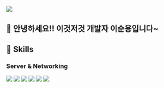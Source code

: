 <a href="https://www.naver.com/" target="_blank"><img src="https://img.shields.io/badge/tnsdyd6933@naver.com-03C75A?style=flat-square&logo=naver&logoColor=EEEEEE"/></a>

## 👋 안녕하세요!! 이것저것 개발자 이순용입니다~

## 💪 Skills
### Server & Networking
<a href="https://spring.io/projects/spring-boot" target="_blank"><img src="https://img.shields.io/badge/Spring Boot-6DB33F?style=flat-square&logo=springboot&logoColor=EEEEEE"/></a>
<a href="https://spring.io/projects/spring-boot" target="_blank"><img src="https://img.shields.io/badge/Node.js-339933?style=flat-square&logo=nodedotjs&logoColor=EEEEEE"/></a>
<a href="https://spring.io/projects/spring-boot" target="_blank"><img src="https://img.shields.io/badge/React-61DAFB?style=flat-square&logo=react&logoColor=EEEEEE"/></a>
<a href="https://spring.io/projects/spring-boot" target="_blank"><img src="https://img.shields.io/badge/Spring Boot-6DB33F?style=flat-square&logo=springboot&logoColor=EEEEEE"/></a>
<a href="https://spring.io/projects/spring-boot" target="_blank"><img src="https://img.shields.io/badge/Spring Boot-6DB33F?style=flat-square&logo=springboot&logoColor=EEEEEE"/></a>
<a href="https://spring.io/projects/spring-boot" target="_blank"><img src="https://img.shields.io/badge/Spring Boot-6DB33F?style=flat-square&logo=springboot&logoColor=EEEEEE"/></a>
